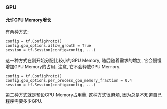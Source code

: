 ### GPU

#### 允许GPU Memory增长

有两种方式:

```
config = tf.ConfigProto()
config.gpu_options.allow_growth = True
session = tf.Session(config=config, ...)
```

这一种方式在刚开始分配比较小的GPU Memory, 随后随着需求的增加, 它会慢慢增加GPU Memory的占用. 注意, 它不会释放GPU Memory.

```
config = tf.ConfigProto()
config.gpu_options.per_process_gpu_memory_fraction = 0.4
session = tf.Session(config=config, ...)
```

第二种方式就是预设GPU Memory占用量. 这种方式很麻烦, 因为总是不知道自己程序需要多少GPU.


